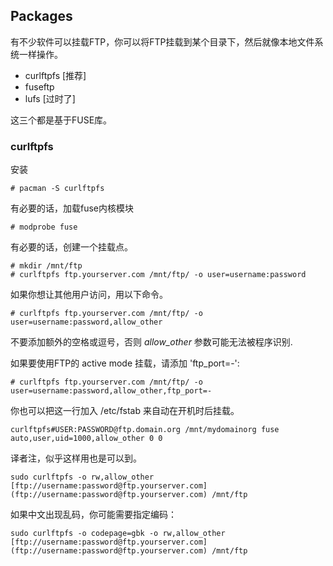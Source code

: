 ## Packages

有不少软件可以挂载FTP，你可以将FTP挂载到某个目录下，然后就像本地文件系统一样操作。

*   curlftpfs [推荐]
*   fuseftp
*   lufs [过时了]

这三个都是基于FUSE库。

### curlftpfs

安装

```
# pacman -S curlftpfs

```

有必要的话，加载fuse内核模块

```
# modprobe fuse

```

有必要的话，创建一个挂载点。

```
# mkdir /mnt/ftp
# curlftpfs ftp.yourserver.com /mnt/ftp/ -o user=username:password

```

如果你想让其他用户访问，用以下命令。

```
# curlftpfs ftp.yourserver.com /mnt/ftp/ -o user=username:password,allow_other

```

不要添加额外的空格或逗号，否则 _allow_other_ 参数可能无法被程序识别.

如果要使用FTP的 active mode 挂载，请添加 'ftp_port=-':

```
# curlftpfs ftp.yourserver.com /mnt/ftp/ -o user=username:password,allow_other,ftp_port=-

```

你也可以把这一行加入 /etc/fstab 来自动在开机时后挂载。

```
curlftpfs#USER:PASSWORD@ftp.domain.org /mnt/mydomainorg fuse auto,user,uid=1000,allow_other 0 0

```

译者注，似乎这样用也是可以到。

```
sudo curlftpfs -o rw,allow_other [ftp://username:password@ftp.yourserver.com](ftp://username:password@ftp.yourserver.com) /mnt/ftp

```

如果中文出现乱码，你可能需要指定编码：

```
sudo curlftpfs -o codepage=gbk -o rw,allow_other [ftp://username:password@ftp.yourserver.com](ftp://username:password@ftp.yourserver.com) /mnt/ftp

```